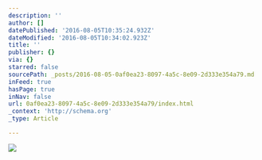 ```yaml
---
description: ''
author: []
datePublished: '2016-08-05T10:35:24.932Z'
dateModified: '2016-08-05T10:34:02.923Z'
title: ''
publisher: {}
via: {}
starred: false
sourcePath: _posts/2016-08-05-0af0ea23-8097-4a5c-8e09-2d333e354a79.md
inFeed: true
hasPage: true
inNav: false
url: 0af0ea23-8097-4a5c-8e09-2d333e354a79/index.html
_context: 'http://schema.org'
_type: Article

---
```

![](https://the-grid-user-content.s3-us-west-2.amazonaws.com/2b7c8d07-f069-41e5-bf97-08a40bb06942.jpg)
